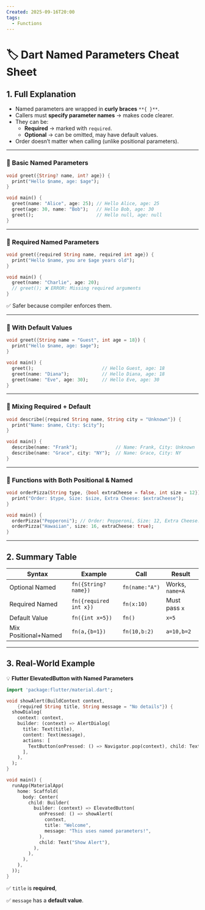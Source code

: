 ```yaml
---
Created: 2025-09-16T20:00
tags:
  - Functions
---
```

# 🏷️ Dart Named Parameters Cheat Sheet

## 1. Full Explanation

- Named parameters are wrapped in **curly braces** `**{ }**`.
- Callers must **specify parameter names** → makes code clearer.
- They can be:
    - **Required** → marked with `required`.
    - **Optional** → can be omitted, may have default values.
- Order doesn’t matter when calling (unlike positional parameters).

---

### 🔹 Basic Named Parameters

```Dart
void greet({String? name, int? age}) {
  print("Hello $name, age: $age");
}

void main() {
  greet(name: "Alice", age: 25); // Hello Alice, age: 25
  greet(age: 30, name: "Bob");   // Hello Bob, age: 30
  greet();                       // Hello null, age: null
}

```

---

### 🔹 Required Named Parameters

```Dart
void greet({required String name, required int age}) {
  print("Hello $name, you are $age years old");
}

void main() {
  greet(name: "Charlie", age: 20);
  // greet(); ❌ ERROR: Missing required arguments
}

```

✅ Safer because compiler enforces them.

---

### 🔹 With Default Values

```Dart
void greet({String name = "Guest", int age = 18}) {
  print("Hello $name, age: $age");
}

void main() {
  greet();                         // Hello Guest, age: 18
  greet(name: "Diana");            // Hello Diana, age: 18
  greet(name: "Eve", age: 30);     // Hello Eve, age: 30
}

```

---

### 🔹 Mixing Required + Default

```Dart
void describe({required String name, String city = "Unknown"}) {
  print("Name: $name, City: $city");
}

void main() {
  describe(name: "Frank");              // Name: Frank, City: Unknown
  describe(name: "Grace", city: "NY");  // Name: Grace, City: NY
}

```

---

### 🔹 Functions with Both Positional & Named

```Dart
void orderPizza(String type, {bool extraCheese = false, int size = 12}) {
  print("Order: $type, Size: $size, Extra Cheese: $extraCheese");
}

void main() {
  orderPizza("Pepperoni"); // Order: Pepperoni, Size: 12, Extra Cheese: false
  orderPizza("Hawaiian", size: 16, extraCheese: true);
}

```

---

## 2. Summary Table

|Syntax|Example|Call|Result|
|---|---|---|---|
|Optional Named|`fn({String? name})`|`fn(name:"A")`|Works, `name=A`|
|Required Named|`fn({required int x})`|`fn(x:10)`|Must pass `x`|
|Default Value|`fn({int x=5})`|`fn()`|`x=5`|
|Mix Positional+Named|`fn(a,{b=1})`|`fn(10,b:2)`|`a=10,b=2`|

---

## 3. Real-World Example

💡 **Flutter ElevatedButton with Named Parameters**

```Dart
import 'package:flutter/material.dart';

void showAlert(BuildContext context,
    {required String title, String message = "No details"}) {
  showDialog(
    context: context,
    builder: (context) => AlertDialog(
      title: Text(title),
      content: Text(message),
      actions: [
        TextButton(onPressed: () => Navigator.pop(context), child: Text("OK")),
      ],
    ),
  );
}

void main() {
  runApp(MaterialApp(
    home: Scaffold(
      body: Center(
        child: Builder(
          builder: (context) => ElevatedButton(
            onPressed: () => showAlert(
              context,
              title: "Welcome",
              message: "This uses named parameters!",
            ),
            child: Text("Show Alert"),
          ),
        ),
      ),
    ),
  ));
}

```

✅ `title` is **required**,

✅ `message` has a **default value**.